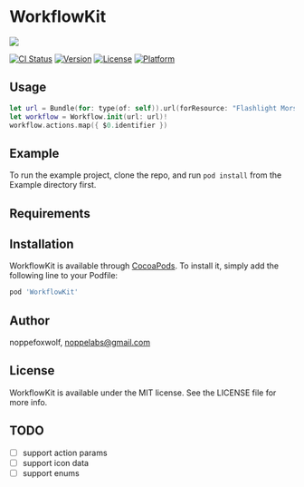 # WorkflowKit

![](https://github.com/noppefoxwolf/WorkflowKit/blob/master/Meta/banner.png)

[![CI Status](https://img.shields.io/travis/noppefoxwolf/WorkflowKit.svg?style=flat)](https://travis-ci.org/noppefoxwolf/WorkflowKit)
[![Version](https://img.shields.io/cocoapods/v/WorkflowKit.svg?style=flat)](https://cocoapods.org/pods/WorkflowKit)
[![License](https://img.shields.io/cocoapods/l/WorkflowKit.svg?style=flat)](https://cocoapods.org/pods/WorkflowKit)
[![Platform](https://img.shields.io/cocoapods/p/WorkflowKit.svg?style=flat)](https://cocoapods.org/pods/WorkflowKit)

## Usage

```swift
let url = Bundle(for: type(of: self)).url(forResource: "Flashlight Morse", withExtension: "shortcut")!
let workflow = Workflow.init(url: url)!
workflow.actions.map({ $0.identifier })
```

## Example

To run the example project, clone the repo, and run `pod install` from the Example directory first.

## Requirements

## Installation

WorkflowKit is available through [CocoaPods](https://cocoapods.org). To install
it, simply add the following line to your Podfile:

```ruby
pod 'WorkflowKit'
```

## Author

noppefoxwolf, noppelabs@gmail.com

## License

WorkflowKit is available under the MIT license. See the LICENSE file for more info.

## TODO

- [ ] support action params
- [ ] support icon data
- [ ] support enums
